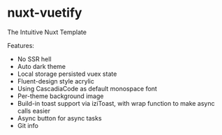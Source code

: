 # nuxt-vuetify

The Intuitive Nuxt Template

Features:

- No SSR hell
- Auto dark theme
- Local storage persisted vuex state
- Fluent-design style acrylic
- Using CascadiaCode as default monospace font
- Per-theme background image
- Build-in toast support via iziToast, with wrap function to make async calls easier
- Async button for async tasks
- Git info
